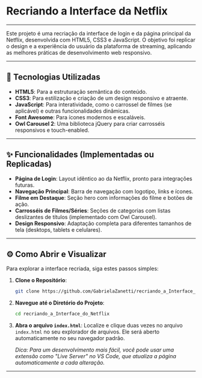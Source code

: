 # Recriando a Interface da Netflix

-----

Este projeto é uma recriação da interface de login e da página principal da Netflix, desenvolvida com HTML5, CSS3 e JavaScript. O objetivo foi replicar o design e a experiência do usuário da plataforma de streaming, aplicando as melhores práticas de desenvolvimento web responsivo.

-----

## 🚀 Tecnologias Utilizadas

  * **HTML5**: Para a estruturação semântica do conteúdo.
  * **CSS3**: Para estilização e criação de um design responsivo e atraente.
  * **JavaScript**: Para interatividade, como o carrossel de filmes (se aplicável) e outras funcionalidades dinâmicas.
  * **Font Awesome**: Para ícones modernos e escaláveis.
  * **Owl Carousel 2**: Uma biblioteca jQuery para criar carrosséis responsivos e touch-enabled.

-----

## ✨ Funcionalidades (Implementadas ou Replicadas)

  * **Página de Login**: Layout idêntico ao da Netflix, pronto para integrações futuras.
  * **Navegação Principal**: Barra de navegação com logotipo, links e ícones.
  * **Filme em Destaque**: Seção hero com informações do filme e botões de ação.
  * **Carrosséis de Filmes/Séries**: Seções de categorias com listas deslizantes de títulos (implementado com Owl Carousel).
  * **Design Responsivo**: Adaptação completa para diferentes tamanhos de tela (desktops, tablets e celulares).

-----

## ⚙️ Como Abrir e Visualizar

Para explorar a interface recriada, siga estes passos simples:

1.  **Clone o Repositório**:

    ```bash
    git clone https://github.com/GabrielaZanetti/recriando_a_Interface_do_Netflix.git
    ```

2.  **Navegue até o Diretório do Projeto**:

    ```bash
    cd recriando_a_Interface_do_Netflix
    ```

3.  **Abra o arquivo `index.html`**:
    Localize e clique duas vezes no arquivo `index.html` no seu explorador de arquivos. Ele será aberto automaticamente no seu navegador padrão.

    *Dica: Para um desenvolvimento mais fácil, você pode usar uma extensão como "Live Server" no VS Code, que atualiza a página automaticamente a cada alteração.*

-----
